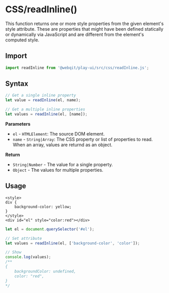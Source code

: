 # CSS/readInline\(\)

This function returns one or more style properties from the given element's style attribute. These are properties that might have been defined statically or dynamically via JavaScript and are different from the element's computed style.

## Import

```javascript
import readInline from '@webqit/play-ui/src/css/readInline.js';
```

## Syntax

```javascript
// Get a single inline property
let value = readInline(el, name);

// Get a multiple inline properties
let values = readInline(el, [name]);
```

**Parameters**
+ `el` - `HTMLElement`: The source DOM element.
+ `name` - `String|Array`: The CSS property or list of properties to read. When an array, values are returnd as an object.

**Return**
+ `String|Number` - The value for a single property.
+ `Object` - The values for multiple properties.

## Usage

```markup
<style>
div {
    background-color: yellow;
}
</style>
<div id="el" style="color:red"></div>
```

```javascript
let el = document.querySelector('#el');

// Set attribute
let values = readInline(el, ['background-color', 'color']);

// Show
console.log(values);
/**
{
    backgroundColor: undefined,
    color: "red",
}
*/
```

